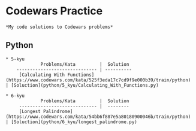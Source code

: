 # Codewars Practice
	*My code solutions to Codewars problems*

## Python

	* 5-kyu 
                 Problems/Kata         |  Solution  
		------------------------------ | ---------- 
         [Calculating With Functions](https://www.codewars.com/kata/525f3eda17c7cd9f9e000b39/train/python)   | [Soluction](python/5_kyu/Calculating_With_Functions.py)  

	* 6-kyu 
                 Problems/Kata         |  Solution  
         ----------------------------- |  --------  
         [Longest Palindrome](https://www.codewars.com/kata/54bb6f887e5a80180900046b/train/python)   | [Soluction](python/6_kyu/longest_palindrome.py)  
